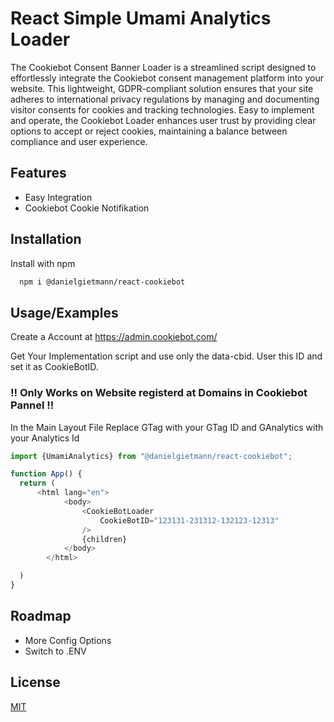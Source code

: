 # React Simple Umami Analytics Loader

The Cookiebot Consent Banner Loader is a streamlined script designed to effortlessly integrate the Cookiebot consent management platform into your website. This lightweight, GDPR-compliant solution ensures that your site adheres to international privacy regulations by managing and documenting visitor consents for cookies and tracking technologies. Easy to implement and operate, the Cookiebot Loader enhances user trust by providing clear options to accept or reject cookies, maintaining a balance between compliance and user experience.
## Features

- Easy Integration
- Cookiebot Cookie Notifikation

## Installation

Install  with npm

```bash
  npm i @danielgietmann/react-cookiebot
```

## Usage/Examples
Create a Account at https://admin.cookiebot.com/ 

Get Your Implementation script and use only the data-cbid.
User this ID and set it as CookieBotID.

###  !! Only Works on Website registerd at Domains in Cookiebot Pannel !!

In the Main Layout File
Replace GTag with your GTag ID and GAnalytics with your Analytics Id

```javascript
import {UmamiAnalytics} from "@danielgietmann/react-cookiebot";

function App() {
  return (
      <html lang="en">
            <body>
                <CookieBotLoader
                    CookieBotID="123131-231312-132123-12313"
                />
                {children}
            </body>
        </html>

  )
}
```

## Roadmap

- More Config Options
- Switch to .ENV


## License

[MIT](https://choosealicense.com/licenses/mit/)
